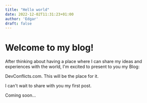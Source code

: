 ```yaml
---
title: "Hello world"
date: 2022-12-02T11:31:23+01:00
author: 'Edgar'
draft: false
---
```


# Welcome to my blog!

After thinking about having a place where I can share my ideas and experiences with the world, I'm excited to present to you my Blog:

DevConflicts.com. This will be the place for it.

I can't wait to share with you my first post.

Coming soon...